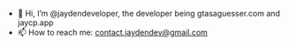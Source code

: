 - 👋 Hi, I’m @jaydendeveloper, the developer being gtasaguesser.com and jaycp.app
- 📫 How to reach me: contact.jaydendev@gmail.com
